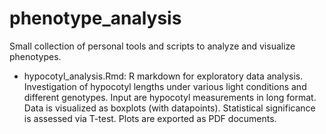 # phenotype_analysis
Small collection of personal tools and scripts to analyze and visualize phenotypes.

- hypocotyl_analysis.Rmd: R markdown for exploratory data analysis. Investigation of hypocotyl lengths under various light conditions and different genotypes. Input are hypocotyl measurements in long format. Data is visualized as boxplots (with datapoints). Statistical significance is assessed via T-test. Plots are exported as PDF documents.
